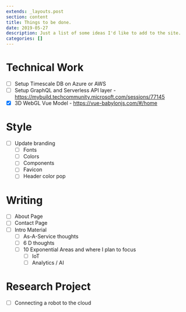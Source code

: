 ```yaml
---
extends: _layouts.post
section: content
title: Things to be done.
date: 2019-05-27
description: Just a list of some ideas I'd like to add to the site.
categories: []
---
```


# Technical Work

- [ ] Setup Timescale DB on Azure or AWS
- [ ] Setup GraphQL and Serverless API layer - https://mybuild.techcommunity.microsoft.com/sessions/77145
- [x] 3D WebGL Vue Model - https://vue-babylonjs.com/#/home

# Style

- [ ] Update branding
  - [ ] Fonts
  - [ ] Colors
  - [ ] Components
  - [ ] Favicon
  - [ ] Header color pop

# Writing
- [ ] About Page
- [ ] Contact Page
- [ ] Intro Material
  - [ ] As-A-Service thoughts
  - [ ] 6 D thoughts
  - [ ] 10 Exponential Areas and where I plan to focus
    - [ ] IoT
    - [ ] Analytics / AI

# Research Project
- [ ] Connecting a robot to the cloud


